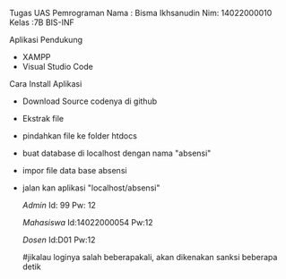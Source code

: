 Tugas UAS Pemrograman
Nama : Bisma Ikhsanudin
Nim: 14022000010
Kelas :7B BIS-INF

Aplikasi Pendukung 
- XAMPP
- Visual Studio Code
  
Cara Install Aplikasi
- Download Source codenya di github
- Ekstrak file
- pindahkan file ke folder htdocs
- buat database di localhost dengan nama "absensi"
- impor file data base absensi
- jalan kan aplikasi "localhost/absensi"

  *Admin*
  Id: 99  Pw: 12
  
  *Mahasiswa*
  Id:14022000054  Pw:12

  *Dosen*
  Id:D01  Pw:12
  
  #jikalau loginya salah beberapakali, akan dikenakan sanksi beberapa detik
